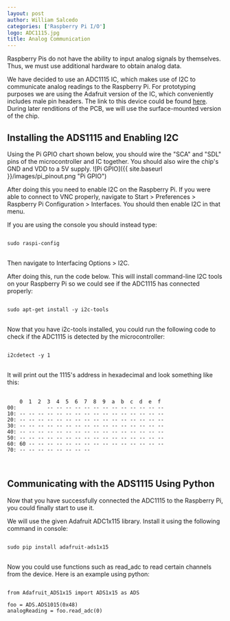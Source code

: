 ```yaml
---
layout: post
author: William Salcedo
categories: ['Raspberry Pi I/O']
logo: ADC1115.jpg
title: Analog Communication
---
```


<link rel="stylesheet" href="{{site.baseurl}}/css/code_styles/hybrid.css">
<script src="{{site.baseurl}}/js/highlight.pack.js"></script>
<script>hljs.initHighlightingOnLoad();</script>

Raspberry Pis do not have the ability to input analog signals by themselves. Thus, we must use additional hardware to obtain analog data.

We have decided to use an ADC1115 IC, which makes use of I2C to communicate analog readings to the Raspberry Pi. For prototyping purposes we are using the Adafruit version of the IC, which conveniently includes male pin headers. The link to this device could be found [here](https://www.adafruit.com/product/1085). During later renditions of the PCB, we will use the surface-mounted version of the chip.

## Installing the ADS1115 and Enabling I2C
Using the Pi GPIO chart shown below, you should wire the "SCA" and "SDL" pins of the microcontroller and IC together. You should also wire the chip's GND and VDD to a 5V supply.
![Pi GPIO]({{ site.baseurl }}/images/pi_pinout.png "Pi GPIO")

After doing this you need to enable I2C on the Raspberry Pi. If you were able to connect to VNC properly, navigate to Start > Preferences > Raspberry Pi Configuration > Interfaces. You should then enable I2C in that menu.

If you are using the console you should instead type:
<pre>
<code class = "shell">
sudo raspi-config
</code>
</pre>
Then navigate to Interfacing Options > I2C.


After doing this, run the code below. This will install command-line I2C tools on your Raspberry Pi so we could see if the ADC1115 has connected properly:
<pre>
<code class = "shell">
sudo apt-get install -y i2c-tools
</code>
</pre>

Now that you have i2c-tools installed, you could run the following code to check if the ADC1115 is detected by the microcontroller:
<pre>
<code class = "shell">
i2cdetect -y 1
</code>
</pre>

It will print out the 1115's address in hexadecimal and look something like this:
 <pre>
 <code class = "shell">
    0  1  2  3  4  5  6  7  8  9  a  b  c  d  e  f
00:          -- -- -- -- -- -- -- -- -- -- -- -- --
10: -- -- -- -- -- -- -- -- -- -- -- -- -- -- -- --
20: -- -- -- -- -- -- -- -- -- -- -- -- -- -- -- --
30: -- -- -- -- -- -- -- -- -- -- -- -- -- -- -- --
40: -- -- -- -- -- -- -- -- -- -- -- -- -- -- -- --
50: -- -- -- -- -- -- -- -- -- -- -- -- -- -- -- --
60: 60 -- -- -- -- -- -- -- -- -- -- -- -- -- -- --
70: -- -- -- -- -- -- -- --
 </code>
 </pre>

## Communicating with the ADS1115 Using Python
Now that you have successfully connected the ADC1115 to the Raspberry Pi, you could finally start to use it.

We will use the given Adafruit ADC1x115 library. Install it using the following command in console:
<pre>
<code class = "shell">
sudo pip install adafruit-ads1x15
</code>
</pre>

Now you could use functions such as read_adc to read certain channels from the device. Here is an example using python:
<pre>
<code class = "python">
from Adafruit_ADS1x15 import ADS1x15 as ADS

foo = ADS.ADS1015(0x48)
analogReading = foo.read_adc(0)

</code>
</pre>
